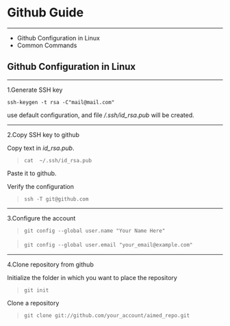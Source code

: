 # Github Guide
---
* Github Configuration in Linux
* Common Commands

## Github Configuration in Linux
---
1.Generate SSH key

`ssh-keygen -t rsa -C"mail@mail.com"`

use default configuration, and file */.ssh/id_rsa.pub* will be created. 

---
2.Copy SSH key to github

Copy text in *id_rsa.pub*.

> `cat  ~/.ssh/id_rsa.pub`

Paste it to github.

Verify the configuration

> `ssh -T git@github.com`


---
3.Configure the account

> `git config --global user.name "Your Name Here"`

> `git config --global user.email "your_email@example.com"`　

---
4.Clone repository from github

Initialize the folder in which you want to place the repository

> `git init`

Clone a repository

> `git clone git://github.com/your_account/aimed_repo.git`

